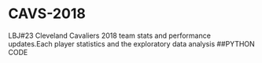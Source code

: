 # CAVS-2018
LBJ#23
Cleveland Cavaliers 2018 team stats and performance updates.Each player statistics and the exploratory data analysis
##PYTHON CODE 
